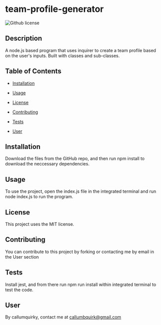 # team-profile-generator
  ![Github license](https://img.shields.io/badge/license-MIT-blueviolet.svg)

  ## Description
  A node.js based program that uses inquirer to create a team profile based on the user's inputs. Built with classes and sub-classes.

  ## Table of Contents

  * [Installation](#installation)

  * [Usage](#usage)

  * [License](#license)

  * [Contributing](#contributing)

  * [Tests](#tests)

  * [User](#user)

  ## Installation

  Download the files from the GitHub repo, and then run npm install to download the neccessary dependencies.

  ## Usage

  To use the project, open the index.js file in the integrated terminal and run node index.js to run the program.

  ## License
  
  This project uses the MIT license.

  ## Contributing

  You can contribute to this project by forking or contacting me by email in the User section

  ## Tests
  Install jest, and from there run npm run install within integrated terminal to test the code.

  ## User
  
  By callumquirky, contact me at callumbquirk@gmail.com
